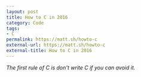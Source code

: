 ```yaml
---
layout: post
title: How to C in 2016
category: Code
tags:
- C
permalink: https://matt.sh/howto-c
external-url: https://matt.sh/howto-c
external-title: How to C in 2016
---
```

*The first rule of C is don't write C if you can avoid it.*
